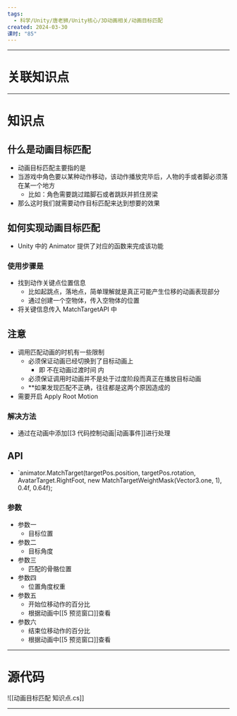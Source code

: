 ```yaml
---
tags:
  - 科学/Unity/唐老狮/Unity核心/3D动画相关/动画目标匹配
created: 2024-03-30
课时: "85"
---
```


---
# 关联知识点



---
# 知识点

## 什么是动画目标匹配

- 动画目标匹配主要指的是
- 当游戏中角色要以某种动作移动，该动作播放完毕后，人物的手或者脚必须落在某一个地方
	- 比如：角色需要跳过踏脚石或者跳跃并抓住房梁
- 那么这时我们就需要动作目标匹配来达到想要的效果
## 如何实现动画目标匹配

- Unity 中的 Animator 提供了对应的函数来完成该功能
### 使用步骤是

- 找到动作关键点位置信息
	- 比如起跳点，落地点，简单理解就是真正可能产生位移的动画表现部分
	- 通过创建一个空物体，传入空物体的位置
- 将关键信息传入 MatchTargetAPI 中
## 注意

- 调用匹配动画的时机有一些限制
	- 必须保证动画已经切换到了目标动画上
		- 即 不在动画过渡时间 内
	- 必须保证调用时动画并不是处于过度阶段而真正在播放目标动画
	- **如果发现匹配不正确，往往都是这两个原因造成的
- 需要开启 Apply Root Motion
### 解决方法

- 通过在动画中添加[[3 代码控制动画|动画事件]]进行处理
## API

- `animator.MatchTarget(targetPos.position, targetPos.rotation, AvatarTarget.RightFoot, new MatchTargetWeightMask(Vector3.one, 1), 0.4f, 0.64f);
### 参数

- 参数一
	- 目标位置
- 参数二
	- 目标角度
- 参数三
	- 匹配的骨骼位置
- 参数四
	- 位置角度权重
- 参数五
	- 开始位移动作的百分比
	- 根据动画中[[5 预览窗口]]查看
- 参数六
	- 结束位移动作的百分比
	- 根据动画中[[5 预览窗口]]查看

---
# 源代码

![[动画目标匹配 知识点.cs]]

---
